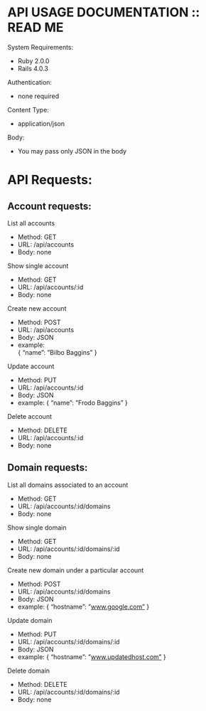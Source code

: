 API USAGE DOCUMENTATION :: READ ME
=================================

System Requirements:
+ Ruby 2.0.0
+ Rails 4.0.3


Authentication:
+ none required


Content Type:
+ application/json


Body:
+ You may pass only JSON in the body
  


API Requests:
=============

Account requests:
----------------

List all accounts

+ Method: GET
+ URL: /api/accounts
+ Body: none

Show single account

+ Method: GET
+ URL: /api/accounts/:id
+ Body: none

Create new account

+ Method: POST
+ URL: /api/accounts
+ Body: JSON
+ example: 	
	{
	“name”: ”Bilbo Baggins”
	}

Update account

+ Method: PUT
+ URL: /api/accounts/:id
+ Body: JSON
+ example:
	{
	“name”: ”Frodo Baggins”
	}

Delete account

+ Method: DELETE
+ URL: /api/accounts/:id
+ Body: none

Domain requests:
---------------

List all domains associated to an account

+ Method: GET
+ URL: /api/accounts/:id/domains
+ Body: none

Show single domain

+ Method: GET
+ URL: /api/accounts/:id/domains/:id
+ Body: none

Create new domain under a particular account

+ Method: POST
+ URL: /api/accounts/:id/domains
+ Body: JSON
+ example:
	{
	“hostname”: ”www.google.com”
	}

Update domain

+ Method: PUT
+ URL: /api/accounts/:id/domains/:id
+ Body: JSON
+ example:
	{
	“hostname”: ”www.updatedhost.com”
	}

Delete domain

+ Method: DELETE
+ URL: /api/accounts/:id/domains/:id
+ Body: none
